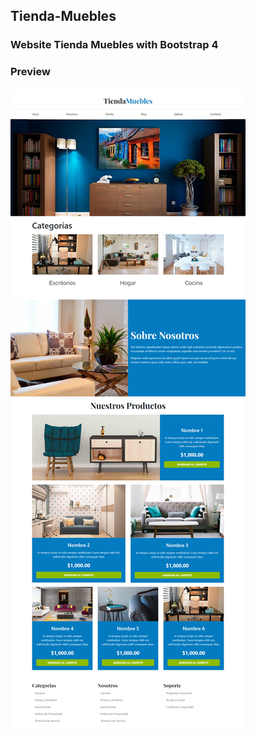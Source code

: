 ## Tienda-Muebles
### Website Tienda Muebles with Bootstrap 4

### Preview 
![Screencapture Tienda Muebles](https://github.com/jorgebarcos/Tienda-Muebles/blob/master/img/screencapture-tiendamuebles.png?raw=true) 
